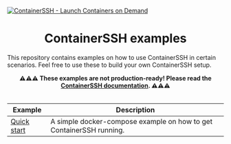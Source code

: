 [![ContainerSSH - Launch Containers on Demand](https://containerssh.github.io/images/logo-for-embedding.svg)](https://containerssh.io/)

<!--suppress HtmlDeprecatedAttribute -->
<h1 align="center">ContainerSSH examples</h1>

This repository contains examples on how to use ContainerSSH in certain scenarios. Feel free to use these to build your own ContainerSSH setup.

<center><strong>⚠️⚠️⚠️ These examples are not production-ready! Please read the <a href="https://containerssh.io">ContainerSSH documentation</a>. ⚠️⚠️⚠️</strong></center><br />

| Example | Description |
|---------|-------------|
| [Quick start](/quick-start) | A simple docker-compose example on how to get ContainerSSH running. |